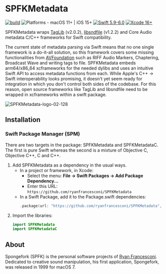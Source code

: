 # SPFKMetadata

[![build](https://github.com/ryanfrancesconi/SPFKMetadata/actions/workflows/swift.yml/badge.svg?branch=main)](https://github.com/ryanfrancesconi/SPFKMetadata/actions/workflows/swift.yml)
![Platforms - macOS 11+ | iOS 15+](https://img.shields.io/badge/platforms-macOS%2011+%20|%20iOS%2015+-lightgrey.svg?style=flat)
[![Swift 5.9-6.0](https://img.shields.io/badge/Swift-5.9–6.0-orange.svg?style=flat)](https://developer.apple.com/swift) 
[![Xcode 16+](https://img.shields.io/badge/Xcode-16+-lightgrey.svg?style=flat)](https://developer.apple.com/swift) 


SPFKMetadata wraps [TagLib](https://github.com/taglib/taglib) (v2.0.2), [libsndfile](https://github.com/libsndfile/libsndfile) (v1.2.2) and Core Audio metadata C/C++ frameworks for Swift compatibility. 

The current state of metadata parsing via Swift means that no one single framework is a do-it-all solution, so this framework covers some missing functionalities from [AVFoundation](https://developer.apple.com/av-foundation/) such as RIFF Audio Markers, Chaptering, Broadcast Wave and writing tags to file. SPFKMetadata embeds arm64/x86_64 xcframeworks for the needed dylibs and uses an intuitive Swift API to access metadata functions from each. While Apple's C++ → Swift interoperability looks promising, it doesn't yet seem ready for integration in which you don't control both sides of the codebase. For this reason, open source frameworks like TagLib and libsndfile need to be wrapped in xcframeworks within a swift package.

![SPFKMetadata-logo-02-128](https://github.com/user-attachments/assets/3f9b8482-4c5c-43ec-baac-77f4630c1ef9)

## Installation

### Swift Package Manager (SPM)

There are two targets in the package: SPFKMetadata and SPFKMetadataC. The first is pure Swift whereas the second is a mixture of Objective C, Objective C++, C and C++.

1. Add SPFKMetadata as a dependency in the usual ways.
   - In a project or framework, in Xcode:
     - Select the menu: **File → Swift Packages → Add Package Dependency...**
     - Enter this URL: `https://github.com/ryanfrancesconi/SPFKMetadata`
   - In a Swift Package, add it to the Package.swift dependencies:
     ```swift
     .package(url: "https://github.com/ryanfrancesconi/SPFKMetadata", from: "1.0.0")
     ```
2. Import the libraries:
   ```swift
   import SPFKMetadata
   import SPFKMetadataC
   ```

## About

Spongefork (SPFK) is the personal software projects of [Ryan Francesconi](https://github.com/ryanfrancesconi). Dedicated to creative sound manipulation, his first application, Spongefork, was released in 1999 for macOS 7.
